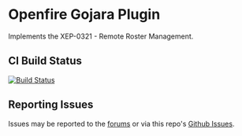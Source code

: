 # Openfire Gojara Plugin

Implements the XEP-0321 - Remote Roster Management.

## CI Build Status

[![Build Status](https://github.com/igniterealtime/openfire-gojara-plugin/workflows/Java%20CI/badge.svg)](https://github.com/igniterealtime/openfire-gojara-plugin/actions)

## Reporting Issues

Issues may be reported to the [forums](https://discourse.igniterealtime.org) or via this repo's [Github Issues](https://github.com/igniterealtime/openfire-gojara-plugin).

